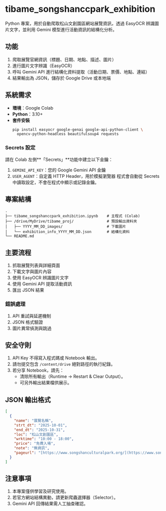 # tibame_songshanccpark_exhibition
Python 專案，用於自動爬取松山文創園區網站展覽資訊，透過 EasyOCR 辨識圖片文字，並利用 Gemini 模型進行活動資訊的結構化分析。

## 功能
1. 爬取展覽官網資訊（標題、日期、地點、描述、圖片）
2. 進行圖片文字辨識（EasyOCR）
3. 呼叫 Gemini API 進行結構化資料提取（活動日期、票價、地點、連結）
4. 結果輸出為 JSON，儲存於 Google Drive 或本地端

## 系統需求
* **環境**：Google Colab
* **Python**：3.10+
* **套件安裝**
    ```bash
    pip install easyocr google-genai google-api-python-client \
      opencv-python-headless beautifulsoup4 requests
    ```

### Secrets 設定
請在 Colab 左側**「Secrets」**功能中建立以下金鑰：
1.  `GEMINI_API_KEY`：您的 Google Gemini API 金鑰
2.  `USER_AGENT`：自定義 HTTP Header，用於模擬瀏覽器
程式會自動從 Secrets 中讀取設定，不會在程式中顯示或記錄金鑰。

## 專案結構
```tree
.
├── tibame_songshanccpark_exhibition.ipynb    # 主程式 (Colab)
├── /drive/MyDrive/tibame_proj/               # 預設輸出資料夾
│   ├── YYYY_MM_DD_images/                    # 下載圖片
│   └── exhibition_info_YYYY_MM_DD.json       # 結構化資料
└── README.md
```

## 主要流程
1. 抓取展覽列表與詳細頁面
2. 下載文字與圖片內容
3. 使用 EasyOCR 辨識圖片文字
4. 使用 Gemini API 提取活動資訊
5. 匯出 JSON 結果

### 錯誤處理
1. API 重試與延遲機制
2. JSON 格式驗證
3. 圖片異常偵測與跳過

## 安全守則
1. API Key 不得寫入程式碼或 Notebook 輸出。
2. 請勿提交包含 `/content/drive` 絕對路徑的執行紀錄。
3. 若分享 Notebook，請先：
    * 清除所有輸出（Runtime → Restart & Clear Output）。
    * 可另外輸出結果檔供展示。

## JSON 輸出格式
```json
[
  {
    "name": "展覽名稱",
    "strt_dt": "2025-10-01",
    "end_dt": "2025-10-31",
    "loc": "松山文創園區",
    "wrktime": "10:00 - 18:00",
    "price": "免費入場",
    "note": "無資訊",
    "pageurl": "[https://www.songshanculturalpark.org/](https://www.songshanculturalpark.org/)..."
  }
]
```

## 注意事項
1. 本專案僅供學習及研究使用。  
2. 若官方網站結構異動，請更新爬蟲選擇器（Selector）。  
3. Gemini API 回傳結果需人工抽查確認。  
